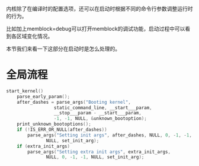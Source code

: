 内核除了在编译时的配置选项，还可以在启动时根据不同的命令行参数调整运行时的行为。

比如加上memblock=debug可以打开memblock的调试功能，启动过程中可以看到各区域变化情况。

本节我们来看一下这部分在启动时是怎么处理的。

# 全局流程

```c
start_kernel()
	parse_early_param();
	after_dashes = parse_args("Booting kernel",
				  static_command_line, __start___param,
				  __stop___param - __start___param,
				  -1, -1, NULL, &unknown_bootoption);
	print_unknown_bootoptions();
	if (!IS_ERR_OR_NULL(after_dashes))
		parse_args("Setting init args", after_dashes, NULL, 0, -1, -1,
			   NULL, set_init_arg);
	if (extra_init_args)
		parse_args("Setting extra init args", extra_init_args,
			   NULL, 0, -1, -1, NULL, set_init_arg);
```
